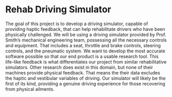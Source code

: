 # Rehab Driving Simulator

The goal of this project is to develop a driving simulator, capable of providing haptic feedback, that can help rehabilitate drivers who have been physically challenged. We will be using a driving simulator provided by Prof. Smith’s mechanical engineering team, possessing all the necessary controls and equipment. That includes a seat, throttle and brake controls, steering controls, and the pneumatic system. We want to develop the most accurate software possible so that our end product is a usable research tool. This life-like feedback is what differentiates our project from similar rehabilitative simulators. Other research does exist in this domain, but none of their machines provide physical feedback. That means the their data excludes the haptic and vestibular variables of driving. Our simulator will likely be the first of its kind, providing a genuine driving experience for those recovering from physical ailments.


